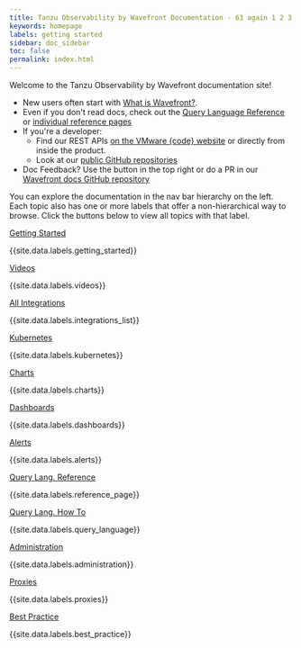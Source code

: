 ```yaml
---
title: Tanzu Observability by Wavefront Documentation - 63 again 1 2 3 4 5 6 7 8 9 10
keywords: homepage
labels: getting started
sidebar: doc_sidebar
toc: false
permalink: index.html
---
```


Welcome to the Tanzu Observability by Wavefront documentation site!

* New users often start with [What is Wavefront?](wavefront_introduction.html).
* Even if you don't read docs, check out the [Query Language Reference](query_language_reference.html) or [individual reference pages](label_reference%20page.html)
* If you're a developer:
  - Find our REST APIs [on the VMware {code} website](https://code.vmware.com/apis/714/wavefront-rest) or directly from inside the product.
  - Look at our [public GitHub repositories](https://github.com/wavefrontHQ)
* Doc Feedback? Use the button in the top right or do a PR in our [Wavefront docs GitHub repository](https://github.com/wavefrontHQ/docs/tree/master/pages/doc)

You can explore the documentation in the nav bar hierarchy on the left. Each topic also has one or more labels that offer a non-hierarchical way to browse. Click the buttons below to view all topics with that label.

<div class="row">
 <div class="col-md-3 col-sm-6">
     <div class="panel panel-default text-center">
         <div class="panel-heading">
             <span class="fa-stack fa-1x">
                   <i class="fa fa-circle fa-stack-2x landing-text-primary"></i>
                   <i class="fa fa-rocket fa-stack-1x fa-inverse"></i>
             </span>
         </div>
         <div class="panel-body">
             <p><a href="label_getting%20started.html" class="btn btn-primary btn-block">Getting Started</a></p>
             <p>{{site.data.labels.getting_started}}</p>
         </div>
     </div>
 </div>
 <div class="col-md-3 col-sm-6">
     <div class="panel panel-default text-center">
         <div class="panel-heading">
             <span class="fa-stack fa-1x">
             <i class="fa fa-circle fa-stack-2x landing-text-primary"></i>
             <i class="fa fa-video-camera fa-stack-1x fa-inverse"></i>
             </span>
         </div>
         <div class="panel-body">
             <p><a href="label_videos.html" class="btn btn-primary btn-block">Videos</a></p>
             <p>{{site.data.labels.videos}}</p>
         </div>
     </div>
 </div>
 <div class="col-md-3 col-sm-6">
     <div class="panel panel-default text-center">
         <div class="panel-heading">
             <span class="fa-stack fa-1x">
                   <i class="fa fa-circle fa-stack-2x landing-text-primary"></i>
                   <i class="fa fa-table fa-stack-1x fa-inverse"></i>
             </span>
         </div>
         <div class="panel-body">
             <p><a href="label_integrations%20list.html" class="btn btn-primary btn-block">All Integrations</a></p>
             <p>{{site.data.labels.integrations_list}}</p>
         </div>
     </div>
 </div>
 <div class="col-md-3 col-sm-6">
     <div class="panel panel-default text-center">
         <div class="panel-heading">
             <span class="fa-stack fa-1x">
             <i class="fa fa-circle fa-stack-2x landing-text-primary"></i>
             <i class="fa fa-ge fa-stack-1x fa-inverse"></i>
             </span>
         </div>
         <div class="panel-body">
             <p><a href="label_kubernetes.html" class="btn btn-primary btn-block">Kubernetes</a></p>
             <p>{{site.data.labels.kubernetes}}</p>
         </div>
     </div>
 </div>
</div>

<div class="row">
<div class="col-md-3 col-sm-6">
     <div class="panel panel-default text-center">
         <div class="panel-heading">
             <span class="fa-stack fa-1x">
                <i class="fa fa-circle fa-stack-2x landing-text-primary"></i>
                <i class="fa fa-bar-chart fa-stack-1x fa-inverse"></i>
             </span>
         </div>
         <div class="panel-body">
             <p><a href="label_charts.html" class="btn btn-primary btn-block">Charts</a></p>
             <p>{{site.data.labels.charts}}</p>
         </div>
     </div>
 </div>
 <div class="col-md-3 col-sm-6">
     <div class="panel panel-default text-center">
         <div class="panel-heading">
             <span class="fa-stack fa-1x">
                 <i class="fa fa-circle fa-stack-2x landing-text-primary"></i>
                 <i class="fa fa-tachometer fa-stack-1x fa-inverse"></i>
             </span>
         </div>
         <div class="panel-body">
             <p><a href="label_dashboards.html" class="btn btn-primary btn-block">Dashboards</a></p>
             <p>{{site.data.labels.dashboards}}</p>
         </div>
     </div>
 </div>
<div class="col-md-3 col-sm-6">
    <div class="panel panel-default text-center">
        <div class="panel-heading">
            <span class="fa-stack fa-1x">
                  <i class="fa fa-circle fa-stack-2x landing-text-primary"></i>
                  <i class="fa fa-exclamation fa-stack-1x fa-inverse"></i>
            </span>
        </div>
        <div class="panel-body">
            <p><a href="label_alerts.html" class="btn btn-primary btn-block">Alerts</a></p>
            <p>{{site.data.labels.alerts}}</p>
        </div>
    </div>
</div>
<div class="col-md-3 col-sm-6">
    <div class="panel panel-default text-center">
        <div class="panel-heading">
            <span class="fa-stack fa-1x">
            <i class="fa fa-circle fa-stack-2x landing-text-primary"></i>
            <i class="fa fa-question fa-stack-1x fa-inverse"></i>
            </span>
        </div>
        <div class="panel-body">
            <p><a href="label_reference%20page.html" class="btn btn-primary btn-block">Query Lang. Reference</a></p>
            <p>{{site.data.labels.reference_page}}</p>
        </div>
    </div>
</div>
</div>

<div class="row">
<div class="col-md-3 col-sm-6">
   <div class="panel panel-default text-center">
       <div class="panel-heading">
           <span class="fa-stack fa-1x">
              <i class="fa fa-circle fa-stack-2x landing-text-primary"></i>
              <i class="fa fa-question fa-stack-1x fa-inverse"></i>
           </span>
       </div>
       <div class="panel-body">
           <p><a href="label_query%20language.html" class="btn btn-primary btn-block">Query Lang. How To</a></p>
           <p>{{site.data.labels.query_language}}</p>
       </div>
   </div>
</div>
 <div class="col-md-3 col-sm-6">
   <div class="panel panel-default text-center">
       <div class="panel-heading">
           <span class="fa-stack fa-1x">
                 <i class="fa fa-circle fa-stack-2x landing-text-primary"></i>
                 <i class="fa fa-calendar fa-stack-1x fa-inverse"></i>
           </span>
       </div>
       <div class="panel-body">
           <p><a href="label_administration.html" class="btn btn-primary btn-block">Administration</a></p>
           <p>{{site.data.labels.administration}}</p>
       </div>
   </div>
 </div>
<div class="col-md-3 col-sm-6">
     <div class="panel panel-default text-center">
         <div class="panel-heading">
             <span class="fa-stack fa-1x">
                   <i class="fa fa-circle fa-stack-2x landing-text-primary"></i>
                   <i class="fa fa-puzzle-piece fa-stack-1x fa-inverse"></i>
             </span>
         </div>
         <div class="panel-body">
             <p><a href="label_proxies.html" class="btn btn-primary btn-block">Proxies</a></p>
             <p>{{site.data.labels.proxies}}</p>
         </div>
     </div>
</div>
<div class="col-md-3 col-sm-6">
   <div class="panel panel-default text-center">
       <div class="panel-heading">
           <span class="fa-stack fa-1x">
                 <i class="fa fa-circle fa-stack-2x landing-text-primary"></i>
                 <i class="fa fa-thumbs-up fa-stack-1x fa-inverse"></i>
           </span>
       </div>
       <div class="panel-body">
           <p><a href="label_best%20practice.html" class="btn btn-primary btn-block">Best Practice</a></p>
           <p>{{site.data.labels.best_practice}}</p>
       </div>
   </div>
</div>

</div>

<!--
<div class="row">
<div class="col-md-3 col-sm-6">
    <div class="panel panel-default text-center">
        <div class="panel-heading">
            <span class="fa-stack fa-1x">
                  <i class="fa fa-circle fa-stack-2x landing-text-primary"></i>
                  <i class="fa fa-newspaper-o fa-stack-1x fa-inverse"></i>
            </span>
        </div>
        <div class="panel-body">
            <p><a href="label_best%20practice.html" class="btn btn-primary btn-block">Best Practice</a></p>
            <p>{{site.data.labels.best_practice}}</p>
        </div>
    </div>
</div>
<div class="col-md-3 col-sm-6">
      <div class="panel panel-default text-center">
          <div class="panel-heading">
              <span class="fa-stack fa-1x">
                    <i class="fa fa-circle fa-stack-2x landing-text-primary"></i>
                    <i class="fa fa-video-camera fa-stack-1x fa-inverse"></i>
              </span>
          </div>
          <div class="panel-body">
              <p><a href="label_videos.html" class="btn btn-primary btn-block">Videos</a></p>
              <p>{{site.data.labels.videos}}</p>
          </div>
      </div>
  </div>
  </div>



<table style="width: 100%;">
<colgroup>
<col width="25%" />
<col width="75%" />
</colgroup>
<thead>
<tr>
<th>Folder</th>
<th>Description</th>
</tr>
</thead>
<tbody>
<tr>
<td>Overview</td>
<td>Get an overview of Wavefront documentation, an introduction to Wavefront, and an overview of the Wavefront API.</td>
</tr>
<tr>
<td>Getting Started</td>
<td>Includes a guide to introductory documentation and dashboards. Get an overview of using labels and work through tutorials for getting started with dashboards and charts and getting data into Wavefront.</td>
</tr>
<tr>
<td>Release Notes</td>
<td>Learn about the features added in the latest Wavefront releases and the Wavefront obsolescence policy.</td>
</tr>
<tr>
<td>Data</td>
<td>Learn how to get data into Wavefront, about the native Wavefront data format, and data naming best practices.</td>
</tr>
<tr>
<td>Proxies</td>
<td>Learn how to install, configure, and manage Wavefront proxies. Also describes how to define proxy preprocessor rules to rewrite metrics that do not conform to the required data format.</td>
</tr>
<tr>
<td>Query Language</td>
<td>Learn how to get started with Wavefront Query Language. Contains a language reference and guides for using different categories of advanced query language functions.</td>
</tr>
<tr>
<td>Dashboards and Charts</td>
<td>Learn how to create, search, interact with, and manage dashboards and charts.</td>
</tr>
<tr>
<td>Alerts</td>
<td>Learn how to create and manage alerts, alert states and lifecycle, and how to integrate alerts with different types of notification technologies.</td>
</tr>
<tr>
<td>Events</td>
<td>Learn how to manage events and display events in charts.</td>
</tr>
<tr>
<td>Integrations</td>
<td>Learn how to integrate different types of metrics collectors with Wavefront and view Wavefront data in external systems.</td>
</tr>
<tr>
<td>Administration</td>
<td>Learn how to manage Wavefront users, permissions, and account defaults and set up integrations with SSO providers. Also learn how to manage sources and metrics and monitor your Wavefront instance.</td>
</tr>
<tr>
<td>Labels</td>
<td>View pages categorized by label.</td>
</tr>
</tbody>
</table>

-->

